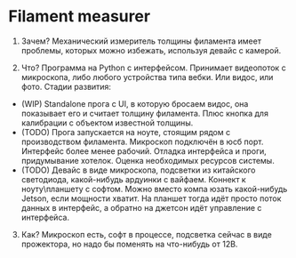 # Filament measurer

1. Зачем?
  Механический измеритель толщины филамента имеет проблемы, которых можно избежать, используя девайс с камерой.
  
2. Что?
  Программа на Python с интерфейсом. Принимает видеопоток с микроскопа, либо любого устройства типа вебки. Или видос, или фото. Стадии развития:
  - (WIP) Standalone прога с UI, в которую бросаем видос, она показывает его и считает толщину филамента. Плюс кнопка для калибрации с объектом известной толщины.
  - (TODO) Прога запускается на ноуте, стоящим рядом с производством филамента. Микроскоп подключён в юсб порт. Интерфейс более менее рабочий. Отладка интерфейса и проги, придумывание хотелок. Оценка необходимых ресурсов системы.
  - (TODO) Девайс в виде микроскопа, подсветки из китайского светодиода, какой-нибудь ардуинки с вайфаем. Коннект к ноуту\планшету с софтом. Можно вместо компа юзать какой-нибудь Jetson, если мощности хватит. На планшет тогда идёт просто поток данных в интерфейс, а обратно на джетсон идёт управление с интерфейса.

3. Как?
  Микроскоп есть, софт в процессе, подсветка сейчас в виде прожектора, но надо бы поменять на что-нибудь от 12В. 

